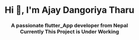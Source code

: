 
<h1 align="center">Hi 👋, I'm Ajay Dangoriya Tharu</h1>
<h3 align="center">A passionate flutter_App developer from Nepal <br> Currently This Project is Under Working </h3>
